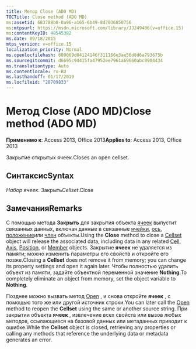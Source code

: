 ```yaml
---
title: Метод Close (ADO MD)
TOCTitle: Close method (ADO MD)
ms:assetid: 683788b0-0a96-a165-6b49-8d7036850756
ms:mtpsurl: https://msdn.microsoft.com/library/JJ249406(v=office.15)
ms:contentKeyID: 48545382
ms.date: 09/18/2015
mtps_version: v=office.15
localization_priority: Normal
ms.openlocfilehash: 609069d04124146f311166e3ae56d8d6a793675b
ms.sourcegitcommit: d6695c94415fa47952ee7961a69660abc0904434
ms.translationtype: Auto
ms.contentlocale: ru-RU
ms.lasthandoff: 01/17/2019
ms.locfileid: "28709833"
---
```

# <a name="close-method-ado-md"></a><span data-ttu-id="c8761-102">Метод Close (ADO MD)</span><span class="sxs-lookup"><span data-stu-id="c8761-102">Close method (ADO MD)</span></span>


<span data-ttu-id="c8761-103">**Применимо к**: Access 2013, Office 2013</span><span class="sxs-lookup"><span data-stu-id="c8761-103">**Applies to**: Access 2013, Office 2013</span></span>

<span data-ttu-id="c8761-104">Закрытие открытых ячеек.</span><span class="sxs-lookup"><span data-stu-id="c8761-104">Closes an open cellset.</span></span>

## <a name="syntax"></a><span data-ttu-id="c8761-105">Синтаксис</span><span class="sxs-lookup"><span data-stu-id="c8761-105">Syntax</span></span>

<span data-ttu-id="c8761-106">*Набор ячеек*. Закрыть</span><span class="sxs-lookup"><span data-stu-id="c8761-106">*Cellset*.Close</span></span>

## <a name="remarks"></a><span data-ttu-id="c8761-107">Замечания</span><span class="sxs-lookup"><span data-stu-id="c8761-107">Remarks</span></span>

<span data-ttu-id="c8761-108">С помощью метода **Закрыть** для закрытия объекта [ячеек](cellset-object-ado-md.md) выпустит связанных данных, включая данные в связанные [ячейки](cell-object-ado-md.md), [ось](axis-object-ado-md.md), [положение](position-object-ado-md.md)или [член](member-object-ado-md.md) объекты.</span><span class="sxs-lookup"><span data-stu-id="c8761-108">Using the **Close** method to close a [Cellset](cellset-object-ado-md.md) object will release the associated data, including data in any related [Cell](cell-object-ado-md.md), [Axis](axis-object-ado-md.md), [Position](position-object-ado-md.md), or [Member](member-object-ado-md.md) objects.</span></span> <span data-ttu-id="c8761-109">Закрытие **ячеек** не удаляется из памяти; можно изменить параметры его свойств и откройте его позже.</span><span class="sxs-lookup"><span data-stu-id="c8761-109">Closing a **Cellset** does not remove it from memory; you can change its property settings and open it again later.</span></span> <span data-ttu-id="c8761-110">Чтобы полностью удалить объект из памяти, задайте объектной переменной значение **Nothing**.</span><span class="sxs-lookup"><span data-stu-id="c8761-110">To completely eliminate an object from memory, set the object variable to **Nothing**.</span></span>

<span data-ttu-id="c8761-111">Позднее можно вызвать метод [Open](open-method-ado-md.md) , и снова откройте **ячеек** , с помощью того же или другой источник строки.</span><span class="sxs-lookup"><span data-stu-id="c8761-111">You can later call the [Open](open-method-ado-md.md) method to reopen the **Cellset** using the same or another source string.</span></span> <span data-ttu-id="c8761-112">При закрытии объекта **ячеек** , извлечение всех свойств или вызов любых методов, ссылающиеся на базовой данных или метаданных приводит к ошибке.</span><span class="sxs-lookup"><span data-stu-id="c8761-112">While the **Cellset** object is closed, retrieving any properties or calling any methods that reference the underlying data or metadata generates an error.</span></span>

